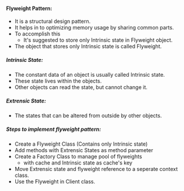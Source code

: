 #### Flyweight Pattern:
- It is a structural design pattern.
- It helps in to optimizing memory usage by sharing common parts.
- To accomplish this
    - It's suggested to store only Intrinsic state in Flyweight object.
- The object that stores only Intrinsic state is called Flyweight.

##### Intrinsic State:
- The constant data of an object is usually called Intrinsic state.
- These state lives within the objects.
- Other objects can read the state, but cannot change it.

##### Extrensic State:
- The states that can be altered from outside by other objects.

##### Steps to implement flyweight pattern:
- Create a Flyweight Class (Contains only Intrinsic state) 
- Add methods with Extrensic States as method parameter
- Create a Factory Class to manage pool of flyweights
    - with cache and Intrinsic state as cache's key
- Move Extrensic state and flyweight reference to a seperate context class. 
- Use the Flyweight in Client class. 
